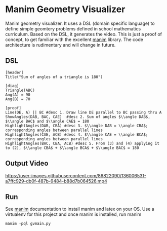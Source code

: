 # Manim Geometry Visualizer
Manim geometry visualizer. It uses a DSL (domain specific language) to define simple geomtery problems defined in school mathematics curriculum. Based on the DSL, it generates the video. This is just a proof of concept, to get familiar with the excellent [manim](https://www.manim.community/) library. The code architecture is rudimentary and will change in future. 

## DSL
```
[header]
Title("Sum of angles of a triangle is 180")

[diag]
Triangle(ABC)
Ang(A) = 90
Ang(B) = 70

[proof]
Line(DE, A) || BC #desc 1. Draw line DE parallel to BC passing thru A
ShowAngles(DAB, BAC, CAE)  #desc 2. Sum of angles $\\angle DAB$, $\\angle BAC$ and $\\angle CAE$ = 180
HighlightAngles(DAB, CBA) #desc 3. $\\angle DAB = \\angle CBA$; corresponding angles between parallel lines
HighlightAngles(CAE, ACB) #desc 4. $\\angle CAE = \\angle BCA$; corresponding angles between parallel lines
HighlightAngles(BAC, CBA, ACB) #desc 5. From (3) and (4) applying it to (2), $\\angle CBA$ + $\\angle BCA$ + $\\angle BAC$ = 180
```

## Output Video

https://user-images.githubusercontent.com/86822090/136006531-a7ffc929-db0f-487b-9484-b88d7b064526.mp4


## Run
See [manim](https://www.manim.community/) documentation to install manim and latex on your OS. Use a virtualenv for this project and once manim is installed, run manim 

`manim -pql gvmain.py`
